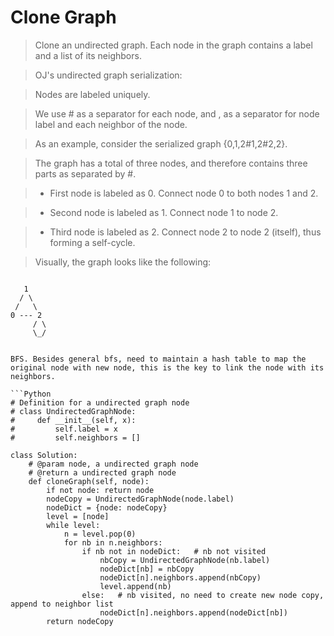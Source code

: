 # Clone Graph

> Clone an undirected graph. Each node in the graph contains a label and a list of its neighbors.

> OJ's undirected graph serialization:

> Nodes are labeled uniquely.

> We use # as a separator for each node, and , as a separator for node label and each neighbor of the node.

> As an example, consider the serialized graph {0,1,2#1,2#2,2}.

> The graph has a total of three nodes, and therefore contains three parts as separated by #.

> * First node is labeled as 0. Connect node 0 to both nodes 1 and 2.

> * Second node is labeled as 1. Connect node 1 to node 2.

> * Third node is labeled as 2. Connect node 2 to node 2 (itself), thus forming a self-cycle.

> Visually, the graph looks like the following:

> ```
       1
      / \
     /   \
    0 --- 2
         / \
         \_/
```

BFS. Besides general bfs, need to maintain a hash table to map the original node with new node, this is the key to link the node with its neighbors.

```Python
# Definition for a undirected graph node
# class UndirectedGraphNode:
#     def __init__(self, x):
#         self.label = x
#         self.neighbors = []

class Solution:
    # @param node, a undirected graph node
    # @return a undirected graph node
    def cloneGraph(self, node):
        if not node: return node
        nodeCopy = UndirectedGraphNode(node.label)
        nodeDict = {node: nodeCopy}
        level = [node]
        while level:
            n = level.pop(0)
            for nb in n.neighbors:
                if nb not in nodeDict:   # nb not visited
                    nbCopy = UndirectedGraphNode(nb.label)
                    nodeDict[nb] = nbCopy
                    nodeDict[n].neighbors.append(nbCopy)
                    level.append(nb)
                else:   # nb visited, no need to create new node copy, append to neighbor list
                    nodeDict[n].neighbors.append(nodeDict[nb])
        return nodeCopy
```
